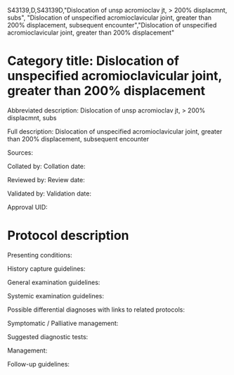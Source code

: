 S43139,D,S43139D,"Dislocation of unsp acromioclav jt, > 200% displacmnt, subs", "Dislocation of unspecified acromioclavicular joint, greater than 200% displacement, subsequent encounter","Dislocation of unspecified acromioclavicular joint, greater than 200% displacement"
# Category title: Dislocation of unspecified acromioclavicular joint, greater than 200% displacement

Abbreviated description: Dislocation of unsp acromioclav jt, > 200% displacmnt, subs

Full description: Dislocation of unspecified acromioclavicular joint, greater than 200% displacement, subsequent encounter

Sources:

Collated by:
Collation date:

Reviewed by:
Review date:

Validated by:
Validation date:

Approval UID:

# Protocol description

Presenting conditions:

History capture guidelines:

General examination guidelines:

Systemic examination guidelines:

Possible differential diagnoses with links to related protocols:

Symptomatic / Palliative management:

Suggested diagnostic tests:

Management:

Follow-up guidelines:
